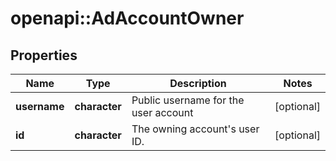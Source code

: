 # openapi::AdAccountOwner


## Properties
Name | Type | Description | Notes
------------ | ------------- | ------------- | -------------
**username** | **character** | Public username for the user account | [optional] 
**id** | **character** | The owning account&#39;s user ID. | [optional] 



